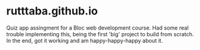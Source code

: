 # rutttaba.github.io

Quiz app assingment for a Bloc web development course.
Had some real trouble implementing this, being the first 'big' project to build from scratch.
In the end, got it working and am happy-happy-happy about it.
